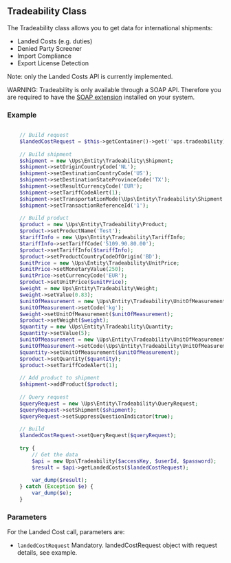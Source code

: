 ## Tradeability Class

The Tradeability class allows you to get data for international shipments:
* Landed Costs (e.g. duties)
* Denied Party Screener
* Import Compliance
* Export License Detection

Note: only the Landed Costs API is currently implemented.

WARNING: Tradeability is only available through a SOAP API. Therefore you are required to have the [SOAP extension](http://php.net/manual/en/book.soap.php) installed on your system.

<a name="tradeability-class-example"></a>
### Example

```php

    // Build request
    $landedCostRequest = $this->getContainer()->get(''ups.tradeability);
    
    // Build shipment
    $shipment = new \Ups\Entity\Tradeability\Shipment;
    $shipment->setOriginCountryCode('NL');
    $shipment->setDestinationCountryCode('US');
    $shipment->setDestinationStateProvinceCode('TX');
    $shipment->setResultCurrencyCode('EUR');
    $shipment->setTariffCodeAlert(1);
    $shipment->setTransportationMode(\Ups\Entity\Tradeability\Shipment::TRANSPORT_MODE_AIR);
    $shipment->setTransactionReferenceId('1');
    
    // Build product
    $product = new \Ups\Entity\Tradeability\Product;
    $product->setProductName('Test');
    $tariffInfo = new \Ups\Entity\Tradeability\TariffInfo;
    $tariffInfo->setTariffCode('5109.90.80.00');
    $product->setTariffInfo($tariffInfo);
    $product->setProductCountryCodeOfOrigin('BD');
    $unitPrice = new \Ups\Entity\Tradeability\UnitPrice;
    $unitPrice->setMonetaryValue(250);
    $unitPrice->setCurrencyCode('EUR');
    $product->setUnitPrice($unitPrice);
    $weight = new Ups\Entity\Tradeability\Weight;
    $weight->setValue(0.83);
    $unitOfMeasurement = new \Ups\Entity\Tradeability\UnitOfMeasurement;
    $unitOfMeasurement->setCode('kg');
    $weight->setUnitOfMeasurement($unitOfMeasurement);
    $product->setWeight($weight);
    $quantity = new \Ups\Entity\Tradeability\Quantity;
    $quantity->setValue(5);
    $unitOfMeasurement = new \Ups\Entity\Tradeability\UnitOfMeasurement;
    $unitOfMeasurement->setCode(\Ups\Entity\Tradeability\UnitOfMeasurement::PROD_PIECES);
    $quantity->setUnitOfMeasurement($unitOfMeasurement);
    $product->setQuantity($quantity);
    $product->setTariffCodeAlert(1);
    
    // Add product to shipment
    $shipment->addProduct($product);
    
    // Query request
    $queryRequest = new \Ups\Entity\Tradeability\QueryRequest;
    $queryRequest->setShipment($shipment);
    $queryRequest->setSuppressQuestionIndicator(true);
    
    // Build
    $landedCostRequest->setQueryRequest($queryRequest);
    
    try {
        // Get the data
        $api = new Ups\Tradeability($accessKey, $userId, $password);
        $result = $api->getLandedCosts($landedCostRequest);
    
        var_dump($result);
    } catch (Exception $e) {
        var_dump($e);
    }
```

<a name="tradeability-class-parameters"></a>
### Parameters

For the Landed Cost call, parameters are:

 * `landedCostRequest` Mandatory. landedCostRequest object with request details, see example.
